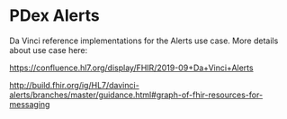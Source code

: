 PDex Alerts
===============
Da Vinci reference implementations for the Alerts use case. More details about use case here:

https://confluence.hl7.org/display/FHIR/2019-09+Da+Vinci+Alerts

http://build.fhir.org/ig/HL7/davinci-alerts/branches/master/guidance.html#graph-of-fhir-resources-for-messaging
